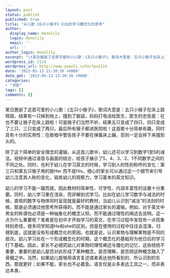 ```yaml
---
layout: post
status: publish
published: true
title: "从儿歌《五只小猴子》引出的学习概念化的思考"
author:
  display_name: Honolily
  login: Honolily
  email: ''
  url: ''
author_login: Honolily
excerpt: "\t某日邂逅了这首可爱的小儿歌：《五只小猴子》，歌词大意是：五只小猴子在床上跳呀跳，结果有一只掉到地上，撞到了脑袋，妈妈打电话给医生，医生的忠告是：在也不要让猴子在床上跳啦！可是猴子们当然不听，结果五只变成了四只，四只变成了三只，三只变成了两只，最后所有猴子都进医院啦！这首歌十分简单有趣，同时具有十分的实用性：在歌唱中警告孩子不要在弹簧床上蹦，否则一定会摔下来撞到头的。"
wordpress_id: 2114
wordpress_url: http://www.yuanli.info/?p=2114
date: '2013-05-13 21:30:36 +0800'
date_gmt: '2013-05-13 13:30:36 +0800'
categories:
- "书影"
tags: []
comments: []
---
```

<p>	某日邂逅了这首可爱的小儿歌：《五只小猴子》，歌词大意是：五只小猴子在床上跳呀跳，结果有一只掉到地上，撞到了脑袋，妈妈打电话给医生，医生的忠告是：在也不要让猴子在床上跳啦！可是猴子们当然不听，结果五只变成了四只，四只变成了三只，三只变成了两只，最后所有猴子都进医院啦！这首歌十分简单有趣，同时具有十分的实用性：在歌唱中警告孩子不要在弹簧床上蹦，否则一定会摔下来撞到头的。<a id="more"></a><a id="more-2114"></a></p>
<p>	除了这个简单的安全理念的灌输，从这首儿歌中，幼儿还可以学习到数字1至5的减法。视频中通过语音与画面的结合，给孩子展示了5、4、3、2、1不同数字之间的不同之处。同时，也利于幼儿在学习英文的时候，学习到人的性别称呼的变化：第三只和第五只猴子用的是Her 而不是His，细心的家长可以通过这一个细节来引导幼儿注意其人称的变化，锻炼幼儿的观察力，学习基本的英文知识。</p>
<p>	幼儿的学习不能一蹴而就，因此教材的简单性、可学性、内涵丰富性的设置十分重要。同时，幼儿学习重在渲染，而非解剖式学习。比如在幼儿学习数字与减法的时候，直观的数字与物体同时呈现就是最好的教材，当幼儿认识到&ldquo;减法&rdquo;的法则的时候，那是必须通过他思考所获得的，而不能是通过家长的灌输。例如，对于英文中男女的称谓也必须是一种抽象化的概念认知，而不能通过理性的阐述去说明。这一点为什么重要呢？笔者是在初中才开始学习的英文，在学习过程中发现有一点现象特别奇怪，很多同学知道He和she的区别，但是在使用的过程中往往会混淆，归根到底，这就是没有形成概念化的原因。也就是说，认识某物与理解某物是不同的层次。幼儿学习处在一个形成概念化的时期，这个概念化的基础将为他日后的学习打下基础。因此，家长不必细究幼儿对某物的理性阐述与僵化的记忆，这些统统不重要，重要的是幼儿是否对此形成了某种概念，是否理解，是否把这种概念融入了骨髓之中。当然，如果幼儿能够用语言复述或者表达他所看到的、所认识到的东西，那就更好；如果不能，家长也不必着急。语言仅是众多表达工具之一，而非表达本身。</p>
